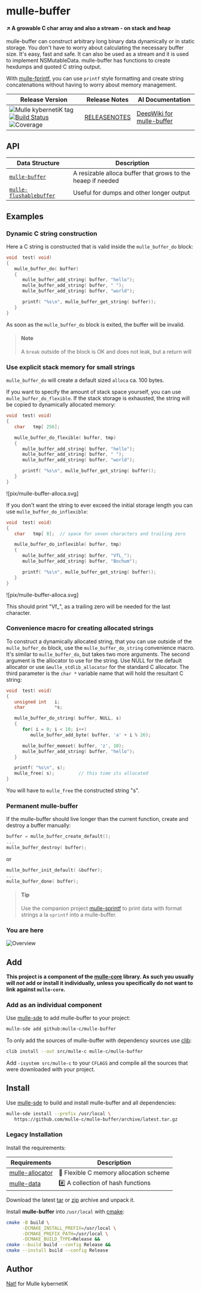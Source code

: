 # mulle-buffer

#### ↗️ A growable C char array and also a stream - on stack and heap

mulle-buffer can construct arbitrary long binary data dynamically or in static
storage. You don't have to worry about calculating the necessary buffer size.
It's easy, fast and safe. It can also be used as a stream and it is used to
implement NSMutableData. mulle-buffer has functions to create hexdumps and
quoted C string output.

With [mulle-fprintf](//github.com/mulle-core/mulle_fprintf), you can use
`printf` style formatting and create string concatenations without
having to worry about memory management.



| Release Version                                       | Release Notes  | AI Documentation
|-------------------------------------------------------|----------------|---------------
| ![Mulle kybernetiK tag](https://img.shields.io/github/tag/mulle-c/mulle-buffer.svg) [![Build Status](https://github.com/mulle-c/mulle-buffer/workflows/CI/badge.svg)](//github.com/mulle-c/mulle-buffer/actions) ![Coverage](https://img.shields.io/badge/coverage-95%25%C2%A0-seagreen) | [RELEASENOTES](RELEASENOTES.md) | [DeepWiki for mulle-buffer](https://deepwiki.com/mulle-c/mulle-buffer)


## API

| Data Structure                                        | Description
| ------------------------------------------------------| ----------------------------------------
| [`mulle-buffer`](dox/API_BUFFER.md)                   | A resizable alloca buffer that grows to the heaep if needed
| [`mulle-flushablebuffer`](dox/API_FLUSHABLEBUFFER.md) | Useful for dumps and other longer output




## Examples


### Dynamic C string construction

Here a C string is constructed that is valid inside the `mulle_buffer_do`
block:


``` c
void  test( void)
{
   mulle_buffer_do( buffer)
   {
      mulle_buffer_add_string( buffer, "hello");
      mulle_buffer_add_string( buffer, " ");
      mulle_buffer_add_string( buffer, "world");

      printf( "%s\n", mulle_buffer_get_string( buffer));
   }
}
```

As soon as the `mulle_buffer_do` block is exited, the buffer will be invalid.

> #### Note
>
> A `break` outside of the block is OK and does not leak, but a return will


### Use explicit stack memory for small strings

`mulle_buffer_do` will create a default sized `alloca` ca. 100 bytes.

If you want to specify the amount of stack space yourself, you can use
`mulle_buffer_do_flexible`. If the stack storage is exhausted, the string will be copied
to dynamically allocated memory:


``` c
void  test( void)
{
   char   tmp[ 256];

   mulle_buffer_do_flexible( buffer, tmp)
   {
      mulle_buffer_add_string( buffer, "hello");
      mulle_buffer_add_string( buffer, " ");
      mulle_buffer_add_string( buffer, "world");

      printf( "%s\n", mulle_buffer_get_string( buffer));
   }
}
```

![pix/mulle-buffer-alloca.svg]


If you don't want the string to ever exceed the initial storage length
you can use `mulle_buffer_do_inflexible`:

``` c
void  test( void)
{
   char   tmp[ 8];  // space for seven characters and trailing zero

   mulle_buffer_do_inflexible( buffer, tmp)
   {
      mulle_buffer_add_string( buffer, "VfL_");
      mulle_buffer_add_string( buffer, "Bochum");

      printf( "%s\n", mulle_buffer_get_string( buffer));
   }
}
```

![pix/mulle-buffer-alloca.svg]

This should print "Vf_", as a trailing zero will be needed for the last
character.


### Convenience macro for creating allocated strings

To construct a dynamically allocated string, that you can use outside of the
`mulle_buffer_do` block, use the `mulle_buffer_do_string` convenience macro.
It's similar to `mulle_buffer_do`, but takes two more arguments.
The second argument is the allocator to use for
the string. Use NULL for the default allocator or use `&mulle_stdlib_allocator`
for the standard C allocator. The third parameter is the `char *` variable name
that will hold the resultant C string:



``` c
void  test( void)
{
   unsigned int   i;
   char           *s;

   mulle_buffer_do_string( buffer, NULL, s)
   {
      for( i = 0; i < 10; i++)
         mulle_buffer_add_byte( buffer, 'a' + i % 26);

      mulle_buffer_memset( buffer, 'z', 10);
      mulle_buffer_add_string( buffer, "hello");
   }

   printf( "%s\n", s);
   mulle_free( s);         // this time its allocated
}
```

You will have to `mulle_free` the constructed string "s".

### Permanent mulle-buffer

If the mulle-buffer should live longer than the current function, create
and destroy a buffer manually:

``` c
buffer = mulle_buffer_create_default();
...
mulle_buffer_destroy( buffer);
```

or

``` c
mulle_buffer_init_default( &buffer);
...
mulle_buffer_done( buffer);
```

> #### Tip
>
> Use the companion project [mulle-sprintf](//github.com/mulle-core/mulle-sprintf) to
> print data with format strings a la `sprintf` into a mulle-buffer.
>


### You are here

![Overview](overview.dot.svg)





## Add

**This project is a component of the [mulle-core](//github.com/mulle-core/mulle-core) library. As such you usually will *not* add or install it
individually, unless you specifically do not want to link against
`mulle-core`.**


### Add as an individual component

Use [mulle-sde](//github.com/mulle-sde) to add mulle-buffer to your project:

``` sh
mulle-sde add github:mulle-c/mulle-buffer
```

To only add the sources of mulle-buffer with dependency
sources use [clib](https://github.com/clibs/clib):


``` sh
clib install --out src/mulle-c mulle-c/mulle-buffer
```

Add `-isystem src/mulle-c` to your `CFLAGS` and compile all the sources that were downloaded with your project.


## Install

Use [mulle-sde](//github.com/mulle-sde) to build and install mulle-buffer and all dependencies:

``` sh
mulle-sde install --prefix /usr/local \
   https://github.com/mulle-c/mulle-buffer/archive/latest.tar.gz
```

### Legacy Installation

Install the requirements:

| Requirements                                 | Description
|----------------------------------------------|-----------------------
| [mulle-allocator](https://github.com/mulle-c/mulle-allocator)             | 🔄 Flexible C memory allocation scheme
| [mulle-data](https://github.com/mulle-c/mulle-data)             | #️⃣ A collection of hash functions

Download the latest [tar](https://github.com/mulle-c/mulle-buffer/archive/refs/tags/latest.tar.gz) or [zip](https://github.com/mulle-c/mulle-buffer/archive/refs/tags/latest.zip) archive and unpack it.

Install **mulle-buffer** into `/usr/local` with [cmake](https://cmake.org):

``` sh
cmake -B build \
      -DCMAKE_INSTALL_PREFIX=/usr/local \
      -DCMAKE_PREFIX_PATH=/usr/local \
      -DCMAKE_BUILD_TYPE=Release &&
cmake --build build --config Release &&
cmake --install build --config Release
```


## Author

[Nat!](https://mulle-kybernetik.com/weblog) for Mulle kybernetiK  




